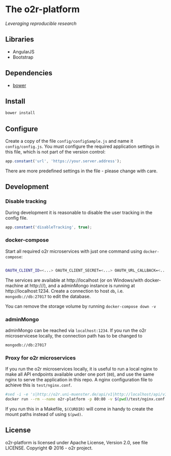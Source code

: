 # The o2r-platform

_Leveraging reproducible research_

## Libraries

- AngularJS
- Bootstrap

## Dependencies

- [bower](https://bower.io/)

## Install

```bash
bower install
```

## Configure

Create a copy of the file `config/configSample.js` and name it `config/config.js`. You must configure the required application settings in this file, which is not part of the version control:

```JavaScript
app.constant('url', 'https://your.server.address');
```

There are more predefined settings in the file - please change with care.

## Development

### Disable tracking

During development it is reasonable to disable the user tracking in the config file.

```JavaScript
app.constant('disableTracking', true);
```

### docker-compose

Start all required o2r microservices with just one command using `docker-compose`:

```bash

OAUTH_CLIENT_ID=<...> OAUTH_CLIENT_SECRET=<...> OAUTH_URL_CALLBACK=<...> docker-compose up
```

The services are available at http://localhost (or on Windows/with docker-machine at http://<machine-ip>/), and a adminMongo instance is running at http://localhost:1234. Create a connection to host `db`, i.e. `mongodb://db:27017` to edit the database.

You can remove the storage volume by running `docker-compose down -v`

### adminMongo

adminMongo can be reached via `localhost:1234`. If you run the o2r microservicese locally, the connection path has to be changed to 


```
mongodb://db:27017
```

### Proxy for o2r microservices

If you run the o2r microservices locally, it is useful to run a local nginx to make all API endpoints available under one port (`80`), and use the same nginx to serve the application in this repo. A nginx configuration file to achieve this is `test/nginx.conf`.

```bash
#sed -i -e 's|http://o2r.uni-muenster.de/api/v1|http://localhost/api/v1|g' js/app.js
docker run --rm --name o2r-platform -p 80:80 -v $(pwd)/test/nginx.conf:/etc/nginx/nginx.conf -v $(pwd):/etc/nginx/html nginx
```

If you run this in a Makefile, `$(CURDIR)` will come in handy to create the mount paths instead of using `$(pwd)`.

## License

o2r-platform is licensed under Apache License, Version 2.0, see file LICENSE.
Copyright &copy; 2016 - o2r project.
